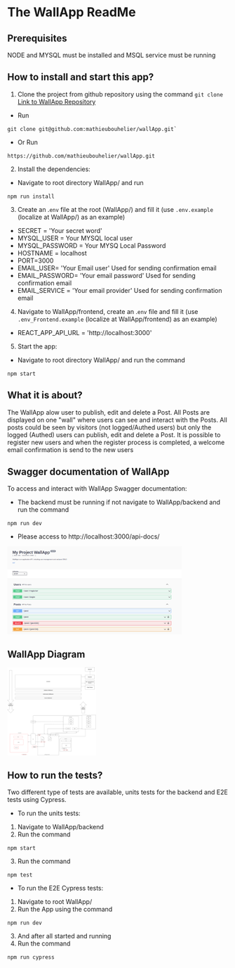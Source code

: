 # The WallApp ReadMe

## Prerequisites

NODE and MYSQL must be installed and MSQL service must be running

## How to install and start this app?

1. Clone the project from github repository using the command `git clone `
 <a href="https://github.com/mathieubouhelier/wallApp" alt="Recipe-project"> Link to WallApp Repository </a> 
 - Run 
 
 ```  
 git clone git@github.com:mathieubouhelier/wallApp.git`
```
 - Or Run 
 
 ```
 https://github.com/mathieubouhelier/wallApp.git
 ```
 
2. Install the dependencies: 

- Navigate to root directory WallApp/ and run 

```
npm run install
```

3. Create an .`env` file at the root (WallApp/) and fill it (use `.env.example` (localize at WallApp/) as an example)
* SECRET = 'Your secret word'
* MYSQL_USER = Your MYSQL local user
* MYSQL_PASSWORD = Your MYSQ Local Password
* HOSTNAME = localhost
* PORT=3000
* EMAIL_USER= 'Your Email user' Used for sending confirmation email
* EMAIL_PASSWORD= 'Your email password' Used for sending confirmation email
* EMAIL_SERVICE = 'Your email provider' Used for sending confirmation email

4. Navigate to WallApp/frontend, create an .`env` file and fill it (use `.env_Frontend.example` (localize at WallApp/frontend) as an example)
* REACT_APP_API_URL = 'http://localhost:3000'

5. Start the app: 
- Navigate to root directory WallApp/ and run the command 
```
npm start
```

## What it is about?

The WallApp alow user to publish, edit and delete a Post. All Posts are displayed on one "wall" where users can see and interact with the Posts.
All posts could be seen by visitors (not logged/Authed users) but only the logged (Authed) users can publish, edit and delete a Post.
It is possible to register new users and when the register process is completed, a welcome email confirmation is send to the new users

## Swagger documentation of WallApp

To access and interact with WallApp Swagger documentation:

- The backend must be running if not navigate to WallApp/backend and run the command

```
npm run dev
```

- Please access to http://localhost:3000/api-docs/

<img src = "./swagger.png" alt="swagger print" height="200">
<br />

## WallApp Diagram

<img src = "./Wall App Diagram.png" alt="WallApp Diagram" height="200">
<br />

## How to run the tests?

Two different type of tests are available, units tests for the backend and E2E tests using Cypress.

- To run the units tests:

1. Navigate to WallApp/backend
2. Run the command 
```
npm start
```

3. Run the command 

```
npm test
```


- To run the E2E Cypress tests:

1. Navigate to root WallApp/
2. Run the App using the command 
```
npm run dev
```
 3. And after all started and running
4. Run the command 
```
npm run cypress
```

